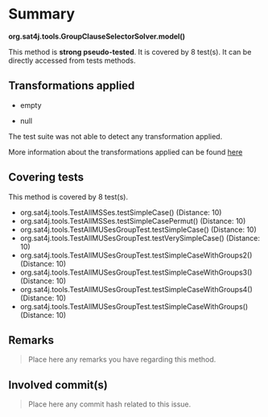 # Summary
**org.sat4j.tools.GroupClauseSelectorSolver.model()**

This method is **strong pseudo-tested**.
It is covered by 8 test(s). It can be directly accessed from tests methods.


## Transformations applied

- empty

- null


The test suite was not able to detect any transformation applied.

More information about the transformations applied can be found [here](https://github.com/STAMP-project/pitest-descartes)

## Covering tests
This method is covered by 8 test(s).
* org.sat4j.tools.TestAllMSSes.testSimpleCase() (Distance: 10)
* org.sat4j.tools.TestAllMSSes.testSimpleCasePermut() (Distance: 10)
* org.sat4j.tools.TestAllMUSesGroupTest.testSimpleCase() (Distance: 10)
* org.sat4j.tools.TestAllMUSesGroupTest.testVerySimpleCase() (Distance: 10)
* org.sat4j.tools.TestAllMUSesGroupTest.testSimpleCaseWithGroups2() (Distance: 10)
* org.sat4j.tools.TestAllMUSesGroupTest.testSimpleCaseWithGroups3() (Distance: 10)
* org.sat4j.tools.TestAllMUSesGroupTest.testSimpleCaseWithGroups4() (Distance: 10)
* org.sat4j.tools.TestAllMUSesGroupTest.testSimpleCaseWithGroups() (Distance: 10)


## Remarks
> Place here any remarks you have regarding this method.

## Involved commit(s)

> Place here any commit hash related to this issue.
